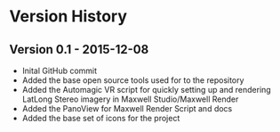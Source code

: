 <a name="version-history"></a>
# Version History #

## Version 0.1 - 2015-12-08 ##

- Inital GitHub commit
- Added the base open source tools used for to the repository
- Added the Automagic VR script for quickly setting up and rendering LatLong Stereo imagery in Maxwell Studio/Maxwell Render
- Added the PanoView for Maxwell Render Script and docs
- Added the base set of icons for the project
